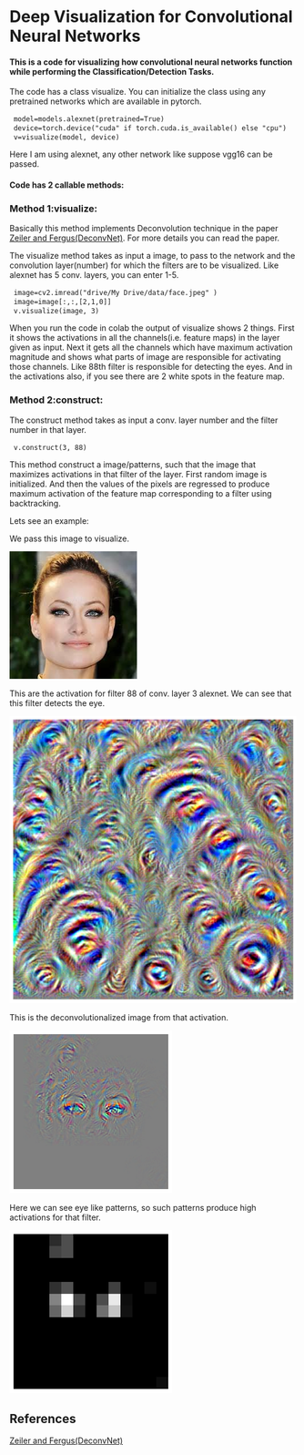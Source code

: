 # Deep Visualization for Convolutional Neural Networks
#### This is a code for visualizing how convolutional neural networks function while performing the Classification/Detection Tasks.


The code has a class visualize. You can initialize the class using any pretrained networks which are available in pytorch.

     model=models.alexnet(pretrained=True)
     device=torch.device("cuda" if torch.cuda.is_available() else "cpu")     
     v=visualize(model, device)
Here I am using alexnet, any other network like suppose vgg16 can be passed.

#### Code has 2 callable methods:
### Method 1:visualize:
Basically this method implements Deconvolution technique in the paper [Zeiler and Fergus(DeconvNet)](https://arxiv.org/abs/1311.2901). For more details you can read the paper.

The visualize method takes as input a image, to pass to the network and the convolution layer(number) for which the filters are to be visualized. Like alexnet has 5 conv. layers, you can enter 1-5.
     
     image=cv2.imread("drive/My Drive/data/face.jpeg" )
     image=image[:,:,[2,1,0]]
     v.visualize(image, 3)
When you run the code in colab the output of visualize shows 2 things. First it shows the activations in all the channels(i.e. feature maps) in the layer given as input. Next it gets all the channels which have maximum activation magnitude and shows what parts of image are responsible for activating those channels. Like 88th filter is responsible for detecting the eyes. And in the activations also, if you see there are 2 white spots in the feature map.

### Method 2:construct:
The construct method takes as input a conv. layer number and the filter number in that layer.

     v.construct(3, 88)
This method construct a image/patterns, such that the image that maximizes activations in that filter of the layer. First random image is initialized. And then the values of the pixels are regressed to produce maximum activation of the feature map corresponding to a filter using backtracking.

Lets see an example:

We pass this image to visualize.

![](https://github.com/Nikhil-Chavanke-21/Deep-Visualization/blob/master/data/face.jpeg)

This are the activation for filter 88 of conv. layer 3 alexnet. We can see that this filter detects the eye.

![](https://github.com/Nikhil-Chavanke-21/Deep-Visualization/blob/master/data/pattern)

This is the deconvolutionalized image from that activation.

![](https://github.com/Nikhil-Chavanke-21/Deep-Visualization/blob/master/data/deconv)

Here we can see eye like patterns, so such patterns produce high activations for that filter.

![](https://github.com/Nikhil-Chavanke-21/Deep-Visualization/blob/master/data/activation)

## References
[Zeiler and Fergus(DeconvNet)](https://arxiv.org/abs/1311.2901)
